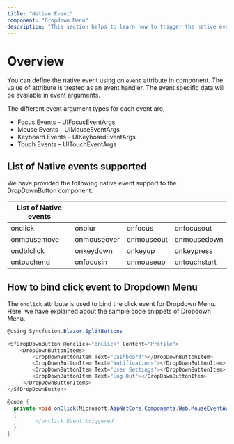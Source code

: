 ```yaml
---
title: "Native Event"
component: "Dropdown Menu"
description: "This section helps to learn how to trigger the native events in ASP.NET Core Razor application"
---
```


# Overview

You can define the native event using on `event` attribute in component. The value of attribute is treated as an event handler. The event specific data will be available in event arguments.

The different event argument types for each event are,

* Focus Events - UIFocusEventArgs
* Mouse Events - UIMouseEventArgs
* Keyboard Events - UIKeyboardEventArgs
* Touch Events – UITouchEventArgs

## List of Native events supported

We have provided the following native event support to the DropDownButton component:

| List of Native events |  |  | |
| --- | --- | --- | --- |
| onclick | onblur | onfocus | onfocusout |
|onmousemove|onmouseover|onmouseout|onmousedown|onmouseup|
|ondblclick|onkeydown|onkeyup|onkeypress|
|ontouchend|onfocusin|onmouseup|ontouchstart|

## How to bind click event to Dropdown Menu

The `onclick` attribute is used to bind the click event for Dropdown Menu. Here, we have explained about the sample code snippets of Dropdown Menu.

```csharp
@using Syncfusion.Blazor.SplitButtons

<SfDropDownButton @onclick="onClick" Content="Profile">
    <DropDownButtonItems>
        <DropDownButtonItem Text="Dashboard"></DropDownButtonItem>
        <DropDownButtonItem Text="Notifications"></DropDownButtonItem>
        <DropDownButtonItem Text="User Settings"></DropDownButtonItem>
        <DropDownButtonItem Text="Log Out"></DropDownButtonItem>
     </DropDownButtonItems>
</SfDropDownButton>

@code {
  private void onClick(Microsoft.AspNetCore.Components.Web.MouseEventArgs args)
  {
         //onclick Event triggered
  }
}

```
